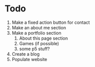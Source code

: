 # Todo

1.  Make a fixed action button for contact
2.  Make an about me section
3.  Make a portfolio section
    1.  About this page section
    2.  Games (if possible)
    3.  some p5 stuff?
4.  Create a blog
5.  Populate website
